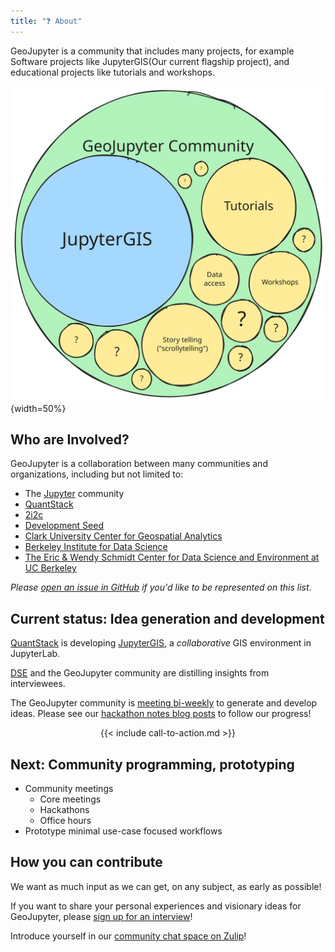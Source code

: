 ```yaml
---
title: "❓ About"
---
```


GeoJupyter is a community that includes many projects, for example Software projects like JupyterGIS(Our current flagship project), and educational projects like tutorials and workshops.

![Community Diagram](/assets/images/community-diagram.svg){width=50%}

## Who are Involved?

GeoJupyter is a collaboration between many communities and organizations, including but
not limited to:

* The [Jupyter](https://jupyter.org/) community
* [QuantStack](https://quantstack.net/)
* [2i2c](https://2i2c.org/)
* [Development Seed](https://developmentseed.org/)
* [Clark University Center for Geospatial Analytics](https://www.clarku.edu/centers/geospatial-analytics/)
* [Berkeley Institute for Data Science](https://bids.berkeley.edu/)
* [The Eric & Wendy Schmidt Center for Data Science and Environment at UC Berkeley](https://dse.berkeley.edu/)

_Please [open an issue in GitHub](https://github.com/geojupyter/geojupyter.org/issues/new) if you'd like to be represented on this list_.


## Current status: Idea generation and development

[QuantStack](https://quantstack.net/) is developing
[JupyterGIS](https://github.com/geojupyter/jupytergis), a *collaborative* GIS
environment in JupyterLab.

[DSE](https://dse.berkeley.edu/) and the GeoJupyter community are distilling insights from interviewees.

The GeoJupyter community is [meeting bi-weekly](/blog/20250129-announcing-geojupyter-hackathons) to generate and develop ideas.
Please see our [hackathon notes blog posts](/blog/#category=Hackathons) to follow our progress!

<center>
{{< include call-to-action.md >}}
</center>


## Next: Community programming, prototyping

* Community meetings
  * Core meetings
  * Hackathons
  * Office hours
* Prototype minimal use-case focused workflows


## How you can contribute

We want as much input as we can get, on any subject, as early as possible!

If you want to share your personal experiences and visionary ideas for GeoJupyter,
please [sign up for an interview](/interviews/sign-up.md)!

Introduce yourself in our
[community chat space on Zulip](https://jupyter.zulipchat.com/#narrow/channel/471314-geojupyter/topic/Welcome)!
